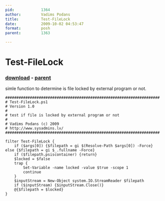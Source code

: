```yaml
---
pid:            1364
author:         Vadims Podans
title:          Test-FileLock
date:           2009-10-02 04:53:47
format:         posh
parent:         1363

---
```


# Test-FileLock

### [download](Scripts\1364.ps1) - [parent](Scripts\1363.md)

simle function to determine is file locked by external program or not.

```posh
#####################################################################
# Test-FileLock.ps1
# Version 1.0
#
# test if file is locked by external program or not
#
# Vadims Podans (c) 2009
# http://www.sysadmins.lv/
#####################################################################

filter Test-FileLock {
    if ($args[0]) {$filepath = gi $(Resolve-Path $args[0]) -Force} else {$filepath = gi $_.fullname -Force}
    if ($filepath.psiscontainer) {return}
    $locked = $false
    trap {
        Set-Variable -name locked -value $true -scope 1
        continue
    }
    $inputStream = New-Object system.IO.StreamReader $filepath
    if ($inputStream) {$inputStream.Close()}
    @{$filepath = $locked}
}
```
